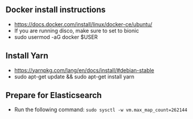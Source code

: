## Docker install instructions
 - https://docs.docker.com/install/linux/docker-ce/ubuntu/
 - If you are running disco, make sure to set to bionic
 -  sudo usermod -aG docker $USER

## Install Yarn
  - https://yarnpkg.com/lang/en/docs/install/#debian-stable
  - sudo apt-get update && sudo apt-get install yarn

## Prepare for Elasticsearch
  - Run the following command:
  ```sudo sysctl -w vm.max_map_count=262144```
